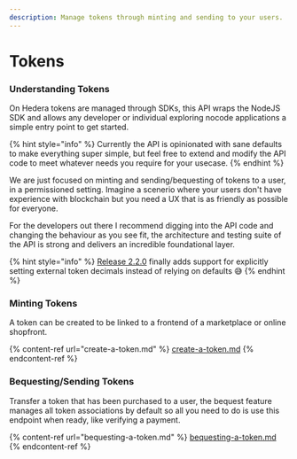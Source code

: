 ```yaml
---
description: Manage tokens through minting and sending to your users.
---
```


# Tokens

### Understanding Tokens

On Hedera tokens are managed through SDKs, this API wraps the NodeJS SDK and allows any developer or individual exploring nocode applications a simple entry point to get started.

{% hint style="info" %}
Currently the API is opinionated with sane defaults to make everything super simple, but feel free to extend and modify the API code to meet whatever needs you require for your usecase.
{% endhint %}

We are just focused on minting and sending/bequesting of tokens to a user, in a permissioned setting. Imagine a scenerio where your users don't have experience with blockchain but you need a UX that is as friendly as possible for everyone.

For the developers out there I recommend digging into the API code and changing the behaviour as you see fit, the architecture and testing suite of the API is strong and delivers an incredible foundational layer.

{% hint style="info" %}
[Release 2.2.0](https://github.com/trustenterprises/hedera-serverless-api/releases/tag/2.2.0) finally adds support for explicitly setting external token decimals instead of relying on defaults 😅
{% endhint %}

### Minting Tokens

A token can be created to be linked to a frontend of a marketplace or online shopfront.

{% content-ref url="create-a-token.md" %}
[create-a-token.md](create-a-token.md)
{% endcontent-ref %}

### Bequesting/Sending Tokens

Transfer a token that has been purchased to a user, the bequest feature manages all token associations by default so all you need to do is use this endpoint when ready, like verifying a payment.

{% content-ref url="bequesting-a-token.md" %}
[bequesting-a-token.md](bequesting-a-token.md)
{% endcontent-ref %}
